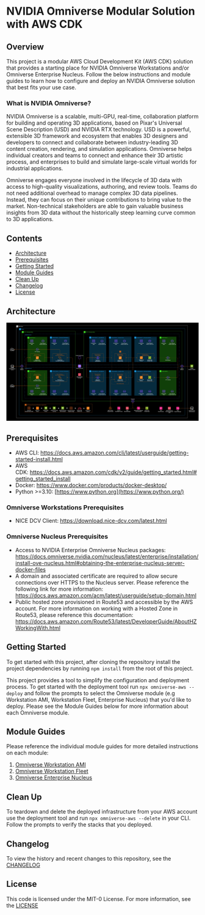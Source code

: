 # NVIDIA Omniverse Modular Solution with AWS CDK

## Overview

This project is a modular AWS Cloud Development Kit (AWS CDK) solution that provides a starting place for NVIDIA Omniverse Workstations and/or Omniverse Enterprise Nucleus. Follow the below instructions and module guides to learn how to configure and deploy an NVIDIA Omniverse solution that best fits your use case. 

### What is NVIDIA Omniverse?

NVIDIA Omniverse is a scalable, multi-GPU, real-time, collaboration platform for building and operating 3D applications, based on Pixar's Universal Scene Description (USD) and NVIDIA RTX technology. USD is a powerful, extensible 3D framework and ecosystem that enables 3D designers and developers to connect and collaborate between industry-leading 3D content creation, rendering, and simulation applications. Omniverse helps individual creators and teams to connect and enhance their 3D artistic process, and enterprises to build and simulate large-scale virtual worlds for industrial applications.

Omniverse engages everyone involved in the lifecycle of 3D data with access to high-quality visualizations, authoring, and review tools. Teams do not need additional overhead to manage complex 3D data pipelines. Instead, they can focus on their unique contributions to bring value to the market. Non-technical stakeholders are able to gain valuable business insights from 3D data without the historically steep learning curve common to 3D applications.

## Contents

- [Architecture](#architecture)
- [Prerequisites](#prerequisites)
- [Getting Started](#getting-started)
- [Module Guides](#module-guides)
- [Clean Up](#clean-up)
- [Changelog](#changelog)
- [License](#license)

## Architecture

![full-solution-architecture-diagram](./docs/main/media/image1.jpg)

## Prerequisites

- AWS CLI: <https://docs.aws.amazon.com/cli/latest/userguide/getting-started-install.html>
- AWS CDK: <https://docs.aws.amazon.com/cdk/v2/guide/getting_started.html#getting_started_install>
- Docker: <https://www.docker.com/products/docker-desktop/>
- Python >=3.10: [https://www.python.org](https://www.python.org/)

### Omniverse Workstations Prerequisites

- NICE DCV Client: <https://download.nice-dcv.com/latest.html>

### Omniverse Nucleus Prerequisites

- Access to NVIDIA Enterprise Omniverse Nucleus packages: <https://docs.omniverse.nvidia.com/nucleus/latest/enterprise/installation/install-ove-nucleus.html#obtaining-the-enterprise-nucleus-server-docker-files>
- A domain and associated certificate are required to allow secure connections over HTTPS to the Nucleus server. Please reference the following link for more information: <https://docs.aws.amazon.com/acm/latest/userguide/setup-domain.html>
- Public hosted zone provisioned in Route53 and accessible by the AWS account. For more information on working with a Hosted Zone in Route53, please reference this documentation: <https://docs.aws.amazon.com/Route53/latest/DeveloperGuide/AboutHZWorkingWith.html>

## Getting Started

To get started with this project, after cloning the repository install the project dependencies by running `npm install` from the root of this project.

This project provides a tool to simplify the configuration and deployment process. To get started with the deployment tool run `npx omniverse-aws --deploy` and follow the prompts to select the Omniverse module (e.g Workstation AMI, Workstation Fleet, Enterprise Nucleus) that you'd like to deploy. Please see the Module Guides below for more information about each Omniverse module.

## Module Guides

Please reference the individual module guides for more detailed instructions on each module:

1. [Omniverse Workstation AMI](./docs/omniverse-workstation-ami/README.md)
2. [Omniverse Workstation Fleet](./docs/omniverse-workstation-fleet/README.md)
3. [Omniverse Enterprise Nucleus](./docs/omniverse-nucleus/README.md)

## Clean Up

To teardown and delete the deployed infrastructure from your AWS account use the deployment tool and run `npx omniverse-aws --delete` in your CLI. Follow the prompts to verify the stacks that you deployed.

## Changelog

To view the history and recent changes to this repository, see the [CHANGELOG](./CHANGELOG.md)

## License

This code is licensed under the MIT-0 License. For more information, see the [LICENSE](./LICENSE)
